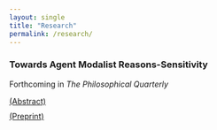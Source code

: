 ```yaml
---
layout: single
title: "Research"
permalink: /research/
---
```


### Towards Agent Modalist Reasons-Sensitivity  
Forthcoming in *The Philosophical Quarterly*  

<div class="abstract-container" style="margin-top: 10px;">
  <a href="javascript:void(0);" onclick="toggleAbstract(this)"> (Abstract) </a>
  <div class="abstract" style="display: none; margin-top: 10px;">
    Many find it plausible that acting freely requires a kind of sensitivity to reasons. Modalists define this sensitivity in terms of what S does in the relevant alternative possibilities. Agent modalists take S to be an agent, assessing their reasons-sensitivity by considering what the agent would have done in those possibilities. While intuitive, agent modalists struggle with Frankfurt cases. This has led some to a mechanism-based approach. Here, I raise two objections to this approach and defend agent modalism. I argue that (1) the mechanism approach permits composite mechanisms, leading to an unattractive disjunction, and (2) excluding the agent undermines the original appeal of reasons-sensitivity. I defend agent modalism by arguing it can handle Frankfurt cases if it holds fixed the nonoccurrence of agent-altering events. This requirement also helps address rational blind spots. Thus, I aim to rehabilitate agent modalism as a viable account of reasons-sensitivity in free action.
  </div>
</div>

<script>
function toggleAbstract(el) {
  const abstract = el.nextElementSibling;
  if (abstract.style.display === "none") {
    abstract.style.display = "block";
    el.textContent = " (Hide Abstract) ";
  } else {
    abstract.style.display = "none";
    el.textContent = " (Abstract) ";
  }
}
</script>
<script>
function toggleAbstract(el) {
  const abstract = el.nextElementSibling;
  if (abstract.style.display === "none") {
    abstract.style.display = "block";
    el.textContent = " (Hide Abstract) ";
  } else {
    abstract.style.display = "none";
    el.textContent = " (Abstract) ";
  }
}

function togglePreprint(el) {
  const preprint = el.nextElementSibling;
  if (preprint.style.display === "none") {
    preprint.style.display = "block";
    el.textContent = " (Hide Preprint) ";
  } else {
    preprint.style.display = "none";
    el.textContent = " (Preprint) ";
  }
}
</script>

<!-- Preprint toggle -->
<div class="preprint-container" style="margin-top: 10px;">
  <a href="javascript:void(0);" onclick="togglePreprint(this)"> (Preprint) </a>
  <div class="preprint" style="display: none; margin-top: 10px;">
    <a href="/assets/papers/PREPRINT.pdf" target="_blank">
      (Preprint)
    </a>
  </div>
</div>
